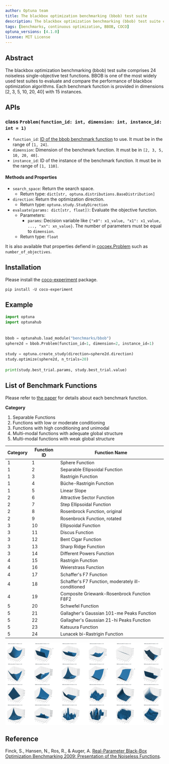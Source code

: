 ```yaml
---
author: Optuna team
title: The blackbox optimization benchmarking (bbob) test suite
description: The blackbox optimization benchmarking (bbob) test suite consists of 24 noiseless single-objective test functions including Sphere, Ellipsoidal, Rastrigin, Rosenbrock, etc. This package is a wrapper of the COCO (COmparing Continuous Optimizers) experiments library.
tags: [benchmarks, continuous optimization, BBOB, COCO]
optuna_versions: [4.1.0]
license: MIT License
---
```


## Abstract

The blackbox optimization benchmarking (bbob) test suite comprises 24 noiseless single-objective test functions. BBOB is one of the most widely used test suites to evaluate and compare the performance of blackbox optimization algorithms. Each benchmark function is provided in dimensions \[2, 3, 5, 10, 20, 40\] with 15 instances.

## APIs

### class `Problem(function_id: int, dimension: int, instance_id: int = 1)`

- `function_id`: [ID of the bbob benchmark function](https://numbbo.github.io/coco/testsuites/bbob) to use. It must be in the range of `[1, 24]`.
- `dimension`: Dimension of the benchmark function. It must be in `[2, 3, 5, 10, 20, 40]`.
- `instance_id`: ID of the instance of the benchmark function. It must be in the range of `[1, 110]`.

#### Methods and Properties

- `search_space`: Return the search space.
  - Return type: `dict[str, optuna.distributions.BaseDistribution]`
- `direction`: Return the optimization direction.
  - Return type: `optuna.study.StudyDirection`
- `evaluate(params: dict[str, float])`: Evaluate the objective function.
  - Parameters:
    - `params`: Decision variable like `{"x0": x1_value, "x1": x1_value, ..., "xn": xn_value}`. The number of parameters must be equal to `dimension`.
  - Return type: `float`

It is also available that properties defiend in [cocoex.Problem](https://numbbo.github.io/coco-doc/apidocs/cocoex/cocoex.Problem.html) such as `number_of_objectives`.

## Installation

Please install the [coco-experiment](https://github.com/numbbo/coco-experiment/tree/main/build/python) package.

```shell
pip install -U coco-experiment
```

## Example

```python
import optuna
import optunahub


bbob = optunahub.load_module("benchmarks/bbob")
sphere2d = bbob.Problem(function_id=1, dimension=2, instance_id=1)

study = optuna.create_study(direction=sphere2d.direction)
study.optimize(sphere2d, n_trials=20)

print(study.best_trial.params, study.best_trial.value)
```

## List of Benchmark Functions

Please refer to [the paper](https://numbbo.github.io/gforge/downloads/download16.00/bbobdocfunctions.pdf) for details about each benchmark function.

**Category**

1. Separable Functions
1. Functions with low or moderate conditioning
1. Functions with high conditioning and unimodal
1. Multi-modal functions with adequate global structure
1. Multi-modal functions with weak global structure

| Category  | Function ID | Function Name                                            |
|-----------|-------------|----------------------------------------------------------|
| 1         | 1           | Sphere Function                                          |
| 1         | 2           | Separable Ellipsoidal Function                           |
| 1         | 3           | Rastrigin Function                                       |
| 1         | 4           | Büche-Rastrigin Function                                 |
| 1         | 5           | Linear Slope                                             |
| 2         | 6           | Attractive Sector Function                               |
| 2         | 7           | Step Ellipsoidal Function                                |
| 2         | 8           | Rosenbrock Function, original                            |
| 2         | 9           | Rosenbrock Function, rotated                             |
| 3         | 10          | Ellipsoidal Function                                     |
| 3         | 11          | Discus Function                                          |
| 3         | 12          | Bent Cigar Function                                      |
| 3         | 13          | Sharp Ridge Function                                     |
| 3         | 14          | Different Powers Function                                |
| 4         | 15          | Rastrigin Function                                       |
| 4         | 16          | Weierstrass Function                                     |
| 4         | 17          | Schaffer's F7 Function                                   |
| 4         | 18          | Schaffer's F7 Function, moderately ill-conditioned       |
| 4         | 19          | Composite Griewank-Rosenbrock Function F8F2              |
| 5         | 20          | Schwefel Function                                        |
| 5         | 21          | Gallagher's Gaussian 101-me Peaks Function               |
| 5         | 22          | Gallagher's Gaussian 21-hi Peaks Function                |
| 5         | 23          | Katsuura Function                                        |
| 5         | 24          | Lunacek bi-Rastrigin Function                            |

![BBOB Plots](images/bbob.png)

## Reference

Finck, S., Hansen, N., Ros, R., & Auger, A. [Real-Parameter Black-Box Optimization Benchmarking 2009: Presentation of the Noiseless Functions](https://numbbo.github.io/gforge/downloads/download16.00/bbobdocfunctions.pdf).
